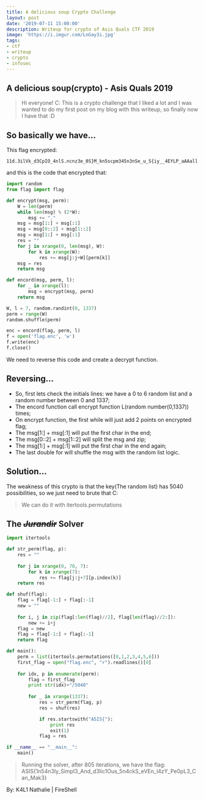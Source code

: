 ```yaml
---
title: A delicious soup Crypto Challenge
layout: post 
date: '2019-07-11 15:00:00'
description: Writeup for crypto of Asis Quals CTF 2019
image: 'https://i.imgur.com/LnGay3i.jpg'
tags:
- ctf
- writeup
- crypto
- infosec
---
```


## A delicious soup(crypto) - Asis Quals 2019

>Hi everyone! C:
>This is a crypto challenge that I liked a lot and I was wanted to do my first post on my blog with this writeup, so finally now I have that :D

## So basically we have...

This flag encrypted:

```
11d.3ilVk_d3CpIO_4nlS.ncnz3e_0S}M_kn5scpm345n3nSe_u_S{iy__4EYLP_aAAall
```

and this is the code that encrypted that:

```python
import random
from flag import flag

def encrypt(msg, perm):
	W = len(perm)
	while len(msg) % (2*W):
		msg += "."
	msg = msg[1:] + msg[:1]
	msg = msg[0::2] + msg[1::2]
	msg = msg[1:] + msg[:1]
	res = ""
	for j in xrange(0, len(msg), W):
		for k in xrange(W):
			res += msg[j:j+W][perm[k]]
	msg = res
	return msg

def encord(msg, perm, l):
	for _ in xrange(l):
		msg = encrypt(msg, perm)
	return msg

W, l = 7, random.randint(0, 1337)
perm = range(W)
random.shuffle(perm)

enc = encord(flag, perm, l)
f = open('flag.enc', 'w')
f.write(enc)
f.close()
```

We need to reverse this code and create a decrypt function.

## Reversing...

* So, first lets check the initials lines: we have a 0 to 6 random list and a random number between 0 and 1337;
* The encord function call encrypt function L(random number(0,1337)) times;
* On encrypt function, the first while will just add 2 points on encrypted flag;
* The msg[1:] + msg[:1] will put the first char in the end;
* The msg[0::2] + msg[1::2] will split the msg and zip;
* The msg[1:] + msg[:1] will put the first char in the end again;
* The last double for will shuffle the msg with the random list logic.

## Solution...

The weakness of this crypto is that the key(The random list) has 5040 possibilities, so we just need to brute that C:

>We can do it with itertools.permutations


## The ~~*Jurandir*~~ Solver

```python 
import itertools

def str_perm(flag, p):
	res = ""
	
	for j in xrange(0, 70, 7):
		for k in xrange(7):
			res += flag[j:j+7][p.index(k)]
	return res

def shuf(flag):
	flag = flag[-1:] + flag[:-1]
	new = ""
	
	for i, j in zip(flag[:len(flag)//2], flag[len(flag)//2:]):
		new += i+j
	flag = new
	flag = flag[-1:] + flag[:-1]
	return flag

def main():
	perm = list(itertools.permutations([0,1,2,3,4,5,6]))
	first_flag = open("flag.enc", "r").readlines()[0]
	
	for idx, p in enumerate(perm):
		flag = first_flag
		print str(idx)+"/5040"
		
		for _ in xrange(1337):
			res = str_perm(flag, p)
			res = shuf(res)

			if res.startswith("ASIS{"):
				print res
				exit(1)
			flag = res

if __name__ == "__main__":
	main()
```

>Running the solver, after 805 iterations, we have the flag: ASIS{1n54n3ly_Simpl3_And_d3lic1Ous_5n4ckS_eVEn_l4zY_Pe0pL3_Can_Mak3}

By: K4L1 Nathalie | FireShell
